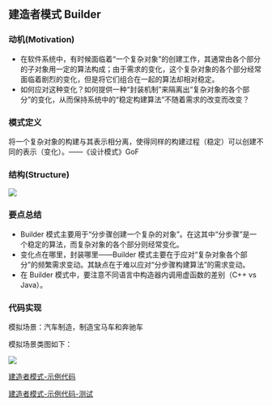 ## **建造者模式 Builder**

### **动机(Motivation)**

- 在软件系统中，有时候面临着“一个复杂对象”的创建工作，其通常由各个部分的子对象用一定的算法构成；由于需求的变化，这个复杂对象的各个部分经常面临着剧烈的变化，但是将它们组合在一起的算法却相对稳定。
- 如何应对这种变化？如何提供一种“封装机制”来隔离出“复杂对象的各个部分”的变化，从而保持系统中的“稳定构建算法”不随着需求的改变而改变？

### **模式定义**

将一个复杂对象的构建与其表示相分离，使得同样的构建过程（稳定）可以创建不同的表示（变化）。——《设计模式》GoF

### **结构(Structure)**

![](https://raw.githubusercontent.com/jiangshuangjun/studynote/master/04-%E8%B5%84%E6%BA%90/01-%E5%9B%BE%E7%89%87/%E5%BB%BA%E9%80%A0%E8%80%85%E6%A8%A1%E5%BC%8F%E7%B1%BB%E5%9B%BE.jpg)

### **要点总结**

- Builder 模式主要用于“分步骤创建一个复杂的对象”。在这其中“分步骤”是一个稳定的算法，而复杂对象的各个部分则经常变化。
- 变化点在哪里，封装哪里——Builder 模式主要在于应对“复杂对象各个部分”的频繁需求变动。其缺点在于难以应对“分步骤构建算法”的需求变动。
- 在 Builder 模式中，要注意不同语言中构造器内调用虚函数的差别（C++ vs Java）。

### **代码实现**

模拟场景：汽车制造，制造宝马车和奔驰车

模拟场景类图如下：

![](https://raw.githubusercontent.com/jiangshuangjun/studynote/master/04-%E8%B5%84%E6%BA%90/01-%E5%9B%BE%E7%89%87/%E5%BB%BA%E9%80%A0%E8%80%85%E6%A8%A1%E5%BC%8F_%E6%A8%A1%E6%8B%9F%E5%9C%BA%E6%99%AF_%E6%B1%BD%E8%BD%A6%E5%88%B6%E9%80%A0%E7%B1%BB%E5%9B%BE.jpg)

[建造者模式-示例代码](https://github.com/jiangshuangjun/mystudy/tree/master/design-pattern/src/main/java/study/pattern/builder)

[建造者模式-示例代码-测试](https://github.com/jiangshuangjun/mystudy/blob/master/design-pattern/src/test/java/study/pattern/builder/BenzBuilderTest.java)